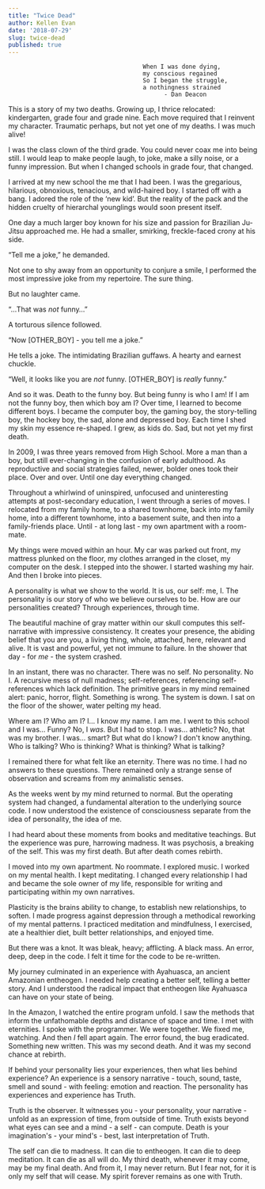 ```yaml
---
title: "Twice Dead"
author: Kellen Evan
date: '2018-07-29'
slug: twice-dead
published: true
---
```


```
                                      When I was done dying,
                                      my conscious regained
                                      So I began the struggle,
                                      a nothingness strained
                                            - Dan Deacon
```

This is a story of my two deaths. Growing up, I thrice relocated: kindergarten, grade four and grade nine. Each move required that I reinvent my character. Traumatic perhaps, but not yet one of my deaths. I was much alive!

I was the class clown of the third grade. You could never coax me into being still. I would leap to make people laugh, to joke, make a silly noise, or a funny impression. But when I changed schools in grade four, that changed.

I arrived at my new school the me that I had been. I was the gregarious, hilarious, obnoxious, tenacious, and wild-haired boy. I started off with a bang. I adored the role of the ‘new kid’. But the reality of the pack and the hidden cruelty of hierarchal younglings would soon present itself.

One day a much larger boy known for his size and passion for Brazilian Ju-Jitsu approached me. He had a smaller, smirking, freckle-faced crony at his side.

“Tell me a joke,” he demanded.

Not one to shy away from an opportunity to conjure a smile, I performed the most impressive joke from my repertoire. The sure thing.

But no laughter came.

“…That was *not* funny…”

A torturous silence followed.

“Now [OTHER_BOY] - you tell me a joke.”

He tells a joke. The intimidating Brazilian guffaws. A hearty and earnest chuckle.

“Well, it looks like you are _not_ funny. [OTHER_BOY] is _really_ funny.”

And so it was. Death to the funny boy. But being funny is who I am! If I am not the funny boy, then which boy am I? Over time, I learned to become different boys. I became the computer boy, the gaming boy, the story-telling boy, the hockey boy, the sad, alone and depressed boy. Each time I shed my skin my essence re-shaped. I grew, as kids do. Sad, but not yet my first death.

In 2009, I was three years removed from High School. More a man than a boy, but still ever-changing in the confusion of early adulthood. As reproductive and social strategies failed, newer, bolder ones took their place. Over and over. Until one day everything changed.

Throughout a whirlwind of uninspired, unfocused and uninteresting attempts at post-secondary education, I went through a series of moves. I relocated from my family home, to a shared townhome, back into my family home, into a different townhome, into a basement suite, and then into a family-friends place. Until - at long last - my own apartment with a room-mate.

My things were moved within an hour. My car was parked out front, my mattress plunked on the floor, my clothes arranged in the closet, my computer on the desk. I stepped into the shower. I started washing my hair. And then I broke into pieces.

A personality is what we show to the world. It is us, our self: me, I. The personality is our story of who we believe ourselves to be. How are our personalities created? Through experiences, through time.

The beautiful machine of gray matter within our skull computes this self-narrative with impressive consistency. It creates your presence, the abiding belief that you are you, a living thing, whole, attached, here, relevant and alive. It is vast and powerful, yet not immune to failure. In the shower that day - for _me_ -  the system crashed.

In an instant, there was no character. There was no self. No personality. No I. A recursive mess of null madness; self-references, referencing self-references which lack definition. The primitive gears in my mind remained alert: panic, horror, flight. Something is wrong. The system is down. I sat on the floor of the shower, water pelting my head.

Where am I? Who am I? I… I know my name. I am me. I went to this school and I was… Funny? No, I _was_. But I had to stop. I was… athletic? No, that was my brother. I was… smart? But what do I know? I don't know anything. Who is talking? Who is thinking? What is thinking? What is talking?

I remained there for what felt like an eternity. There was no time. I had no answers to these questions. There remained only a strange sense of observation and screams from my animalistic senses.

As the weeks went by my mind returned to normal. But the operating system had changed, a fundamental alteration to the underlying source code. I now understood the existence of consciousness separate from the idea of personality, the idea of me.

I had heard about these moments from books and meditative teachings. But the experience was pure, harrowing madness. It was psychosis, a breaking of the self. This was my first death. But after death comes rebirth.

I moved into my own apartment. No roommate. I explored music. I worked on my mental health. I kept meditating. I changed every relationship I had and became the sole owner of my life, responsible for writing and participating within my own narratives.

Plasticity is the brains ability to change, to establish new relationships, to soften. I made progress against depression through a methodical reworking of my mental patterns. I practiced meditation and mindfulness, I exercised, ate a healthier diet, built better relationships, and enjoyed time.

But there was a knot. It was bleak, heavy; afflicting. A black mass. An error, deep, deep in the code. I felt it time for the code to be re-written.

My journey culminated in an experience with Ayahuasca, an ancient Amazonian entheogen. I needed help creating a better self, telling a better story. And I understood the radical impact that entheogen like Ayahuasca can have on your state of being.

In the Amazon, I watched the entire program unfold. I saw the methods that inform the unfathomable depths and distance of space and time. I met with eternities. I spoke with the programmer. We were together. We fixed me, watching. And then _I_ fell apart again. The error found, the bug eradicated. Something new written. This was my second death. And it was my second chance at rebirth.

If behind your personality lies your experiences, then what lies behind experience? An experience is a sensory narrative - touch, sound, taste, smell and sound - with feeling: emotion and reaction. The personality has experiences and experience has Truth.

Truth is the observer. It witnesses you - your personality, your narrative - unfold as an expression of time, from outside of time. Truth exists beyond what eyes can see and a mind - a self - can compute. Death is your imagination's - your mind's - best, last interpretation of Truth.

The self can die to madness. It can die to entheogen. It can die to deep meditation. It can die as all will do. My third death, whenever it may come, may be my final death. And from it, I may never return. But I fear not, for it is only my self that will cease. My spirit forever remains as one with Truth.
